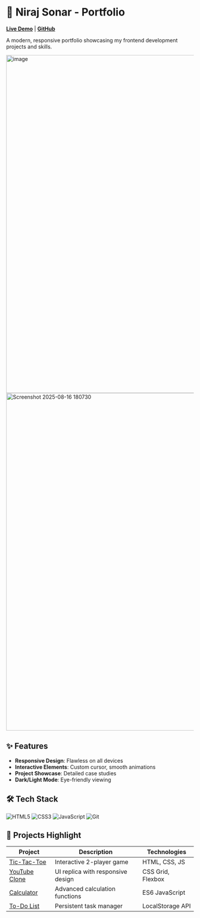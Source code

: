 # 🚀 Niraj Sonar - Portfolio

**[Live Demo](https://niraj-snr.github.io/Niraj-Sonar-Portfolio/)** | **[GitHub](https://github.com/niraj-snr)**

A modern, responsive portfolio showcasing my frontend development projects and skills.

<img width="1896" height="906" alt="image" src="https://github.com/user-attachments/assets/c7f439bc-cd56-48e0-9f64-6836479df5d2" />
<img width="1897" height="905" alt="Screenshot 2025-08-16 180730" src="https://github.com/user-attachments/assets/471e0a12-1c20-4d73-b17f-8fecc2b1765d" />


## ✨ Features

- **Responsive Design**: Flawless on all devices
- **Interactive Elements**: Custom cursor, smooth animations
- **Project Showcase**: Detailed case studies
- **Dark/Light Mode**: Eye-friendly viewing


## 🛠️ Tech Stack

![HTML5](https://img.shields.io/badge/HTML5-E34F26?style=flat&logo=html5&logoColor=white)
![CSS3](https://img.shields.io/badge/CSS3-1572B6?style=flat&logo=css3&logoColor=white)
![JavaScript](https://img.shields.io/badge/JavaScript-F7DF1E?style=flat&logo=javascript&logoColor=black)
![Git](https://img.shields.io/badge/Git-F05032?style=flat&logo=git&logoColor=white)

## 🎯 Projects Highlight

| Project | Description | Technologies |
|---------|-------------|--------------|
| [Tic-Tac-Toe](https://github.com/niraj-snr/Tic-Tac-Toe) | Interactive 2-player game | HTML, CSS, JS |
| [YouTube Clone](https://github.com/niraj-snr/YouTube-UI-Clone) | UI replica with responsive design | CSS Grid, Flexbox |
| [Calculator](https://github.com/niraj-snr/-Simple-Calculator) | Advanced calculation functions | ES6 JavaScript |
| [To-Do List](https://github.com/niraj-snr/To-Do-List) | Persistent task manager | LocalStorage API |

